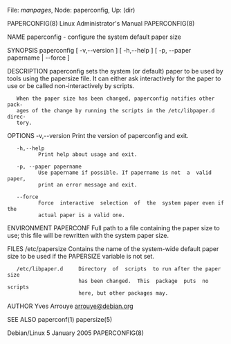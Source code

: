 File: *manpages*,  Node: paperconfig,  Up: (dir)

PAPERCONFIG(8)           Linux Administrator's Manual           PAPERCONFIG(8)



NAME
       paperconfig - configure the system default paper size

SYNOPSIS
       paperconfig  [  -v,--version  ] [ -h,--help ] [ -p, --paper papername |
       --force ]

DESCRIPTION
       paperconfig sets the system (or default) paper  to  be  used  by  tools
       using  the  papersize  file.   It  can either ask interactively for the
       paper to use or be called non-interactively by scripts.

       When the paper size has been changed, paperconfig notifies other  pack‐
       ages of the change by running the scripts in the /etc/libpaper.d direc‐
       tory.

OPTIONS
       -v,--version
              Print the version of paperconfig and exit.

       -h,--help
              Print help about usage and exit.

       -p, --paper papername
              Use papername if possible. If papername is not  a  valid  paper,
              print an error message and exit.

       --force
              Force  interactive  selection  of  the  system paper even if the
              actual paper is a valid one.

ENVIRONMENT
       PAPERCONF Full path to a file containing the paper size  to  use;  this
       file will be rewritten with the system paper size.

FILES
       /etc/papersize      Contains  the name of the system-wide default paper
                           size to be used if the PAPERSIZE  variable  is  not
                           set.

       /etc/libpaper.d     Directory  of  scripts  to run after the paper size
                           has been changed.  This  package  puts  no  scripts
                           here, but other packages may.

AUTHOR
       Yves Arrouye <arrouye@debian.org>

SEE ALSO
       paperconf(1)
       papersize(5)




Debian/Linux                    5 January 2005                  PAPERCONFIG(8)
